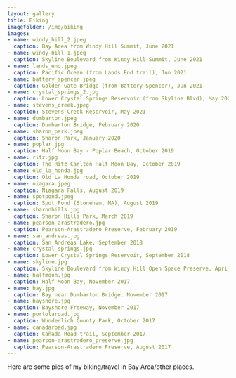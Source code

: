 ```yaml
---
layout: gallery
title: Biking
imagefolder: /img/biking
images:
- name: windy_hill_2.jpeg
  caption: Bay Area from Windy Hill Summit, June 2021
- name: windy_hill_1.jpeg
  caption: Skyline Boulevard from Windy Hill Summit, June 2021
- name: lands_end.jpeg
  caption: Pacific Ocean (from Lands End trail), Jun 2021
- name: battery_spencer.jpeg
  caption: Golden Gate Bridge (from Battery Spencer), Jun 2021
- name: crystal_springs_2.jpg
  caption: Lower Crystal Springs Reservoir (from Skyline Blvd), May 2021
- name: stevens_creek.jpeg
  caption: Stevens Creek Reservoir, May 2021
- name: dumbarton.jpeg
  caption: Dumbarton Bridge, February 2020
- name: sharon_park.jpeg
  caption: Sharon Park, January 2020
- name: poplar.jpg
  caption: Half Moon Bay - Poplar Beach, October 2019
- name: ritz.jpg
  caption: The Ritz Carlton Half Moon Bay, October 2019
- name: old_la_honda.jpg
  caption: Old La Honda road, October 2019
- name: niagara.jpeg
  caption: Niagara Falls, August 2019
- name: spotpond.jpeg
  caption: Spot Pond (Stoneham, MA), August 2019
- name: sharonhills.jpg
  caption: Sharon Hills Park, March 2019
- name: pearson_arastradero.jpg
  caption: Pearson-Arastradero Preserve, February 2019
- name: san_andreas.jpg
  caption: San Andreas Lake, September 2018  
- name: crystal_springs.jpg
  caption: Lower Crystal Springs Reservoir, September 2018
- name: skyline.jpg
  caption: Skyline Boulevard from Windy Hill Open Space Preserve, April 2018
- name: halfmoon.jpg
  caption: Half Moon Bay, November 2017
- name: bay.jpg
  caption: Bay near Dumbarton Bridge, November 2017
- name: bayshore.jpg
  caption: Bayshore Freeway, November 2017
- name: portolaroad.jpg
  caption: Wunderlich County Park, October 2017
- name: canadaroad.jpg
  caption: Cañada Road trail, September 2017
- name: pearson-arastradero_preserve.jpg
  caption: Pearson-Arastradero Preserve, August 2017
---
```

<!---
Put content to be put at top of gallery below this comment block.
--->
Here are some pics of my biking/travel in Bay Area/other places.
